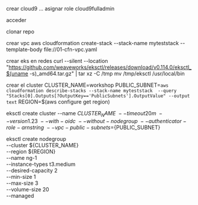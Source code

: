 crear cloud9 ... asignar role cloud9fulladmin

acceder 

clonar repo 

crear  vpc
aws cloudformation create-stack --stack-name myteststack --template-body file://01-cfn-vpc.yaml 

crear eks en redes
curl --silent --location "https://github.com/weaveworks/eksctl/releases/download/v0.114.0/eksctl_$(uname -s)_amd64.tar.gz" | tar xz -C /tmp
mv /tmp/eksctl /usr/local/bin


crear el cluster
CLUSTER_NAME=workshop
PUBLIC_SUBNET=`aws cloudformation describe-stacks --stack-name myteststack  --query "Stacks[0].Outputs[?OutputKey=='PublicSubnets'].OutputValue" --output text`
REGION=$(aws configure get region)

eksctl create cluster --name ${CLUSTER_NAME}  \
      --timeout 20m \
      --version 1.23 \
       --with-oidc \
      --without-nodegroup \
      --authenticator-role-arn string  \
      --vpc-public-subnets=${PUBLIC_SUBNET}


eksctl create nodegroup \
  --cluster ${CLUSTER_NAME} \
  --region ${REGION} \
  --name ng-1 \
  --instance-types t3.medium \
  --desired-capacity 2 \
  --min-size 1 \
  --max-size 3 \
  --volume-size 20 \
  --managed
  
